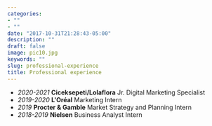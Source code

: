 ```yaml
---
categories:
- ""
- ""
date: "2017-10-31T21:28:43-05:00"
description: ""
draft: false
image: pic10.jpg
keywords: ""
slug: professional-experience
title: Professional experience
---
```


* *2020-2021* **Ciceksepeti/Lolaflora** Jr. Digital Marketing Specialist
* *2019-2020* **L'Oréal** Marketing Intern
* *2019* **Procter & Gamble** Market Strategy and Planning Intern
* *2018-2019* **Nielsen** Business Analyst Intern